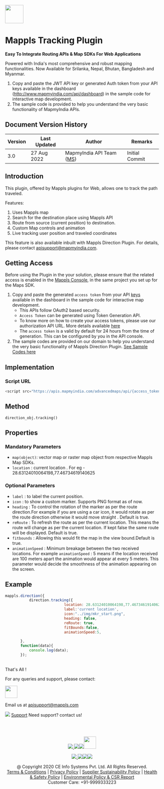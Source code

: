 [<img src="https://about.mappls.com/images/mappls-b-logo.svg" height="60"/> </p>](https://www.mapmyindia.com/api)


# Mappls Tracking Plugin 

**Easy To Integrate Routing APIs & Map SDKs For Web Applications**

Powered with India's most comprehensive and robust mapping functionalities. Now Available for Srilanka, Nepal, Bhutan, Bangladesh and Myanmar.

1. Copy and paste the JWT API key or generated Auth token from your API keys available in the dashboard (http://www.mapmyindia.com/api/dashboard) in the sample code for interactive map development.
2. The sample code is provided to help you understand the very basic functionality of MapmyIndia APIs.

## Document Version History

| Version | Last Updated  | Author                                                        |Remarks
| ------- | ------------- | ------------------------------------------------------------- |-------------- |
| 3.0  | 27 Aug 2022 | MapmyIndia API Team ([MS](https://github.com/mamtasharma117)) | Initial Commit

## Introduction

This plugin, offered by Mappls plugins for Web, allows one to track the path traveled.

Features:

 1. Uses Mappls map 
 2. Search for the destination place using Mappls API 
 3. Route from source (current position) to destination. 
 4. Custom Map controls and animation 
 5. Live tracking user position and traveled coordinates


This feature is also available inbuilt with Mappls Direction Plugin. For details, please contact apisupport@mapmyindia.com.

## Getting Access

Before using the Plugin in the your solution, please ensure that the related access is enabled in the [Mappls Console](https://apis.mappls.com/console/), in the same project you set up for the Maps SDK.

1. Copy and paste the generated `access token` from your API [keys](https://apis.mappls.com/console/) available in the dashboard in the sample code for interactive map development.
    - This APIs follow OAuth2 based security.
    - `Access Token` can be generated using Token Generation API.
    - To know more on how to create your access tokens, please use our authorization API URL. More details available [here](https://about.mappls.com/api/advanced-maps/doc/authentication-api.php)
    - The `access token` is a valid by default for 24 hours from the time of generation. This can be configured by you in the API console.
2. The sample codes are provided on our domain to help you understand the very basic functionality of Mappls Direction Plugin. [See Sample Codes here](https://about.mappls.com/api/web-sdk/vector-plugin-example/Direction/mappls-tracking-direction-plugin)

## Implementation


### Script URL

```js
<script src="https://apis.mapmyindia.com/advancedmaps/api/{access_token}/map_sdk_plugins?v=3.0&libraries=direction"></script>
```

## Method

`direction_obj.tracking()`

## Properties

### Mandatory Parameters

  - `map(object)`: vector map or raster map object from respective Mappls Map SDKs.
- `location` : current location . For eg -  28.63124010064198,77.46734619140625

### Optional Parameters

- `label` : to label the current position.
- `icon` : to show a custom marker. Supports PNG format as of now.
- `heading` : To control the rotation of the marker as per the route direction.For example if you are using a car icon, it would rotate as per the route direction otherwise it would move straight . Default is true.
- `reRoute` : To refresh the route as per the current location. This means the route will change as per the current location. If kept false the same route will be displayed. Default is true.
- `fitbounds` : Allowing this would fit the map in the view bound.Default is true.
- `animationSpeed` : Minimum breakage between the two received locations. For example `animationSpeed` : 5 means if the location received are 100 meters apart the animation would appear at every 5 meters. This parameter would decide the smoothness of the animation appearing on the screen.


 
## Example


 ```js
mappls.direction({
            direction.tracking({
                            location: 28.63124010064198,77.46734619140625,
                            label:'current location',
                            icon:"../img/mkr_start.png",
                            heading: false,
                            reRoute: true, 
                            fitBounds:false,
                            animationSpeed:5,
                            
        },
        function(data){
            console.log(data);
        });
 ```


<br>
That's All !

For any queries and support, please contact:


[<img src="https://about.mappls.com/images/mappls-logo.svg" height="40"/> </p>](https://about.mappls.com/api/)
Email us at [apisupport@mappls.com](mailto:apisupport@mappls.com)

![](https://www.mapmyindia.com/api/img/icons/support.png)
[Support](https://www.mapmyindia.com/api/index.php#f_cont)
Need support? contact us!

<br></br>

[<p align="center"> <img src="https://www.mapmyindia.com/api/img/icons/stack-overflow.png"/> ](https://stackoverflow.com/questions/tagged/mapmyindia-api)[![](https://www.mapmyindia.com/api/img/icons/blog.png)](http://www.mapmyindia.com/blog/)[![](https://www.mapmyindia.com/api/img/icons/gethub.png)](https://github.com/MapmyIndia)[<img src="https://mmi-api-team.s3.ap-south-1.amazonaws.com/API-Team/npm-logo.one-third%5B1%5D.png" height="40"/> </p>](https://www.npmjs.com/org/mapmyindia)

[<p align="center"> <img src="https://www.mapmyindia.com/june-newsletter/icon4.png"/> ](https://www.facebook.com/MapmyIndia)[![](https://www.mapmyindia.com/june-newsletter/icon2.png)](https://twitter.com/MapmyIndia)[![](https://www.mapmyindia.com/newsletter/2017/aug/llinkedin.png)](https://www.linkedin.com/company/mapmyindia)[![](https://www.mapmyindia.com/june-newsletter/icon3.png)](https://www.youtube.com/user/MapmyIndia/)

<div align="center">@ Copyright 2020 CE Info Systems Pvt. Ltd. All Rights Reserved.</div>

<div align="center"> <a href="https://www.mapmyindia.com/api/terms-&-conditions">Terms & Conditions</a> | <a href="https://www.mapmyindia.com/about/privacy-policy">Privacy Policy</a> | <a href="https://www.mapmyindia.com/pdf/mapmyIndia-sustainability-policy-healt-labour-rules-supplir-sustainability.pdf">Supplier Sustainability Policy</a> | <a href="https://www.mapmyindia.com/pdf/Health-Safety-Management.pdf">Health & Safety Policy</a> | <a href="https://www.mapmyindia.com/pdf/Environment-Sustainability-Policy-CSR-Report.pdf">Environmental Policy & CSR Report</a>

<div align="center">Customer Care: +91-9999333223</div>
